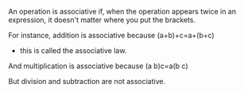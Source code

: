 An operation is associative if, when the operation appears twice in an
expression, it doesn't matter where you put the brackets.

For instance, addition is associative because (a+b)+c=a+(b+c)

- this is called the associative law.

And multiplication is associative because (a b)c=a(b c)

But division and subtraction are not associative.
